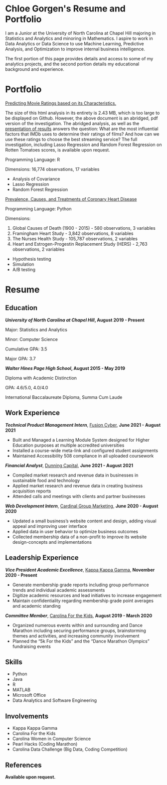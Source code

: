 # Chloe Gorgen's Resume and Portfolio


I am a Junior at the University of North Carolina at Chapel Hill majoring in Statistics and Analytics and minoring in Mathematics. I aspire to work in Data Analytics or Data Science to use Machine Learning, Predictive Analysis, and Optimization to improve internal business intelligence. 

The first portion of this page provides details and access to some of my analytics projects, and the second portion details my educational background and experience.

# Portfolio

[Predicting Movie Ratings based on its Characteristics.](Abridged_Movie_Analysis.pdf) 

The size of this html analysis in its entirety is 2.43 MB, which is too large to be displayed on Github. However, the above document is an abridged, pdf version of the investigation. The abridged analysis, as well as the [presentation of results](https://docs.google.com/presentation/d/1OAf-YIxigzYwlMHjwEJBG4OtYUSpFiw6rhy2rk7XiFY/edit?usp=sharing) answers the question: What are the most influential factors that IMDb uses to determine their ratings of films? And how can we use these ratings to choose the best streaming service? The full investigation, including Lasso Regression and Random Forest Regression on Rotten Tomatoes scores, is available upon request.

Programming Language: R

Dimensions: 16,774 observations, 17 variables
- Analysis of Covariance
- Lasso Regression
- Random Forest Regression

[Prevalence, Causes, and Treatments of Coronary Heart Disease](CHD_Analysis.ipynb)

Programming Language: Python

Dimensions:
1. Global Causes of Death (1900 - 2015) - 580 observations, 3 variables
2. Framingham Heart Study - 3,842 observations, 8 variables
3. The Nurses Health Study - 105,787 observations, 2 variables
4. Heart and Estrogen-Progestin Replacement Study (HERS) - 2,763 observations, 2 variables

- Hypothesis testing
- Simulation
- A/B testing

# Resume


## Education
**_University of North Carolina at Chapel Hill_, August 2019 - Present**

Major: Statistics and Analytics

Minor: Computer Science

Cumulative GPA: 3.5

Major GPA: 3.7



**_Walter Hines Page High School_, August 2015 - May 2019**

Diploma with Academic Distinction

GPA: 4.6/5.0, 4.0/4.0

International Baccalaureate Diploma, Summa Cum Laude

## Work Experience

**_Technical Product Management Intern_**, [Fusion Cyber](https://fusioncyber.co/), **June 2021 - August 2021**

- Built and Managed a Learning Module System designed for Higher Education purposes at multiple accredited universities
- Installed a course-wide meta-link and configured student assignments
- Maintained Accessibility 508 compliance in all uploaded coursework

**_Financial Analyst_**, [Dunning Capital](http://dunningcapital.com/), **June 2021 - August 2021**

- Compiled market research and revenue data in businesses in sustainable food and technology
- Applied market research and revenue data in creating business acquisition reports
- Attended calls and meetings with clients and partner businesses

**_Web Development Intern_**, [Cardinal Group Marketing](https://www.cardinalgroupmarketing.com/), **June 2020 - August 2020**

-	Updated a small business’s website content and design, adding visual appeal and improving user interface
-	Applied data in user behavior to optimize business outcomes
-	Collected membership data of a non-profit to improve its website design-concepts and implementations


## Leadership Experience

**_Vice President Academic Excellence_**, [Kappa Kappa Gamma](https://unc.kappa.org/chapter-officers), **November 2020 - Present**

-	Generate membership grade reports including group performance trends and individual academic assessments
-	Digitize academic resources and lead initiatives to increase engagement
-	Maintain confidentiality regarding membership grade point averages and academic standing

**_Committee Member_**, [Carolina For the Kids](http://www.carolinaftk.org/), **August 2019 - March 2020**

-	Organized numerous events within and surrounding and Dance Marathon including securing performance groups, brainstorming themes and activities, and increasing
 community involvement
-	Planned the “5k For the Kids” and the “Dance Marathon Olympics” fundraising events

## Skills

- Python
- Java
- R
- MATLAB
- Microsoft Office 
- Data Analytics and Software Engineering

## Involvements

- Kappa Kappa Gamma
- Carolina For the Kids
- Carolina Women in Computer Science
- Pearl Hacks (Coding Marathon)
- Carolina Data Challenge (Big Data, Coding Competition)

## References 
**Available upon request.**

